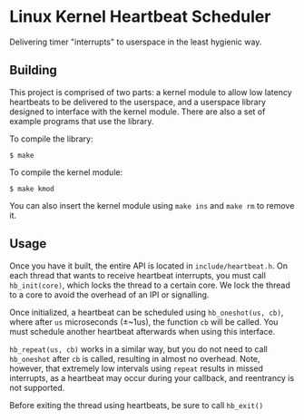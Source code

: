 # Linux Kernel Heartbeat Scheduler

Delivering timer "interrupts" to userspace in the least hygienic way.

## Building
This project is comprised of two parts: a kernel module to allow low latency heartbeats
to be delivered to the userspace, and a userspace library designed to interface with the
kernel module. There are also a set of example programs that use the library.


To compile the library:
```
$ make
```

To compile the kernel module:
```
$ make kmod
```

You can also insert the kernel module using `make ins` and `make rm` to remove it.



## Usage

Once you have it built, the entire API is located in `include/heartbeat.h`. On each thread that
wants to receive heartbeat interrupts, you must call `hb_init(core)`, which locks the thread
to a certain core. We lock the thread to a core to avoid the overhead of an IPI or signalling.

Once initialized, a heartbeat can be scheduled using `hb_oneshot(us, cb)`, where after `us` 
microseconds (±~1us), the function `cb` will be called. You must schedule another heartbeat
afterwards when using this interface.

`hb_repeat(us, cb)` works in a similar way, but you do not need to call `hb_oneshot` after
`cb` is called, resulting in almost no overhead. Note, however, that extremely low intervals
using `repeat` results in missed interrupts, as a heartbeat may occur during your callback,
and reentrancy is not supported.

Before exiting the thread using heartbeats, be sure to call `hb_exit()`
